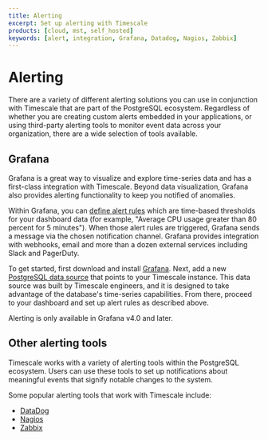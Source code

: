 ```yaml
---
title: Alerting
excerpt: Set up alerting with Timescale
products: [cloud, mst, self_hosted]
keywords: [alert, integration, Grafana, Datadog, Nagios, Zabbix]
---
```


# Alerting

There are a variety of different alerting solutions you can use in conjunction
with Timescale that are part of the PostgreSQL ecosystem. Regardless of
whether you are creating custom alerts embedded in your applications, or using
third-party alerting tools to monitor event data across your organization, there
are a wide selection of tools available.

## Grafana

Grafana is a great way to visualize and explore time-series data and has a
first-class integration with Timescale. Beyond data visualization, Grafana
also provides alerting functionality to keep you notified of anomalies.

Within Grafana, you can [define alert rules][define alert rules] which are
time-based thresholds for your dashboard data (for example, "Average CPU usage
greater than 80 percent for 5 minutes"). When those alert rules are triggered,
Grafana sends a message via the chosen notification channel. Grafana provides
integration with webhooks, email and more than a dozen external services
including Slack and PagerDuty.

To get started, first download and install [Grafana][Grafana-install]. Next, add
a new [PostgreSQL data source][PostgreSQL datasource] that points to your
Timescale instance. This data source was built by Timescale engineers, and
it is designed to take advantage of the database's time-series capabilities.
From there, proceed to your dashboard and set up alert rules as described above.

<Highlight type="warning">
Alerting is only available in Grafana v4.0 and later.
</Highlight>

## Other alerting tools

Timescale works with a variety of alerting tools within the PostgreSQL
ecosystem. Users can use these tools to set up notifications about meaningful
events that signify notable changes to the system.

Some popular alerting tools that work with Timescale include:

*   [DataDog][datadog-install]
*   [Nagios][nagios-install]
*   [Zabbix][zabbix-install]

[Grafana-install]: https://grafana.com/get
[PostgreSQL datasource]: https://grafana.com/docs/features/datasources/postgres/
[datadog-install]: https://docs.datadoghq.com/integrations/postgres/
[define alert rules]: https://grafana.com/docs/alerting/rules/
[nagios-install]: https://www.nagios.com/solutions/postgresql-monitoring/
[zabbix-install]: https://www.zabbix.com/documentation/current/en/manual/appendix/install/timescaledb
